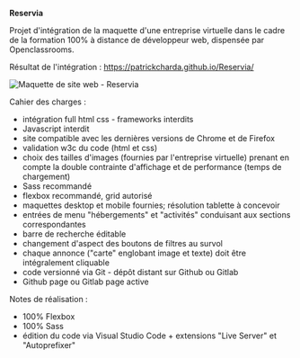 **Reservia**

Projet d'intégration de la maquette d'une entreprise virtuelle dans le cadre de la formation 100% à distance de développeur web, dispensée par Openclassrooms.

Résultat de l'intégration :
https://patrickcharda.github.io/Reservia/

![Maquette de site web - Reservia](https://github.com/patrickcharda/Reservia/blob/master/overview.png)


Cahier des charges :

- intégration full html css - frameworks interdits
- Javascript interdit
- site compatible avec les dernières versions de Chrome et de Firefox
- validation w3c du code (html et css)
- choix des tailles d'images (fournies par l'entreprise virtuelle) prenant en compte la double contrainte d'affichage et de performance (temps de chargement)
- Sass recommandé
- flexbox recommandé, grid autorisé
- maquettes desktop et mobile fournies; résolution tablette à concevoir
- entrées de menu "hébergements" et "activités" conduisant aux sections correspondantes
- barre de recherche éditable
- changement d'aspect des boutons de filtres au survol
- chaque annonce ("carte" englobant image et texte) doit être intégralement cliquable
- code versionné via Git - dépôt distant sur Github ou Gitlab
- Github page ou Gitlab page active

Notes de réalisation :

- 100% Flexbox
- 100% Sass
- édition du code via Visual Studio Code + extensions "Live Server" et "Autoprefixer"

